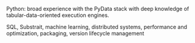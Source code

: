 Python: broad experience with the PyData stack with deep knowledge
of tabular-data-oriented execution engines.

SQL, Substrait, machine learning, distributed systems, performance
and optimization, packaging, version lifecycle management

